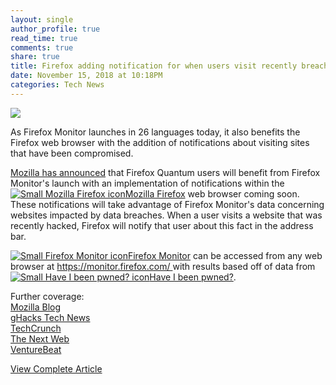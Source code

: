 ```yaml
---
layout: single
author_profile: true
read_time: true
comments: true
share: true
title: Firefox adding notification for when users visit recently breached websites
date: November 15, 2018 at 10:18PM
categories: Tech News
---
```

<img class="align-center" src="%20http://d2.alternativeto.net/dist/icons/firefox_114558.png?width=36&amp;height=36&amp;mode=crop&amp;upscale=false">
<p><p>As Firefox Monitor launches in 26 languages today, it also benefits the Firefox web browser with the addition of notifications about visiting sites that have been compromised.</p>
<p><a href="https://blog.mozilla.org/blog/2018/11/14/firefox-monitor-launches-in-26-languages-and-adds-new-desktop-browser-feature/" rel="nofollow">Mozilla has announced</a> that Firefox Quantum users will benefit from Firefox Monitor's launch with an implementation of notifications within the <a href='//alternativeto.net/software/firefox/'><img alt='Small Mozilla Firefox icon' class='mini-app-icon' src='//d2.alternativeto.net/dist/icons/firefox_114558.png?width=36&height=36&mode=crop&upscale=false' />Mozilla Firefox</a> web browser coming soon. These notifications will take advantage of Firefox Monitor's data concerning websites impacted by data breaches. When a user visits a website that was recently hacked, Firefox will notify that user about this fact in the address bar.</p>
<p><a href='//alternativeto.net/software/firefox-monitor/'><img alt='Small Firefox Monitor icon' class='mini-app-icon' src='//d2.alternativeto.net/dist/icons/firefox-monitor_133824.png?width=36&height=36&mode=crop&upscale=false' />Firefox Monitor</a> can be accessed from any web browser at <a href="https://monitor.firefox.com/" rel="nofollow"><a href='https://monitor.firefox.com/' rel='nofollow'>https://monitor.firefox.com/ </a></a> with results based off of data from <a href='//alternativeto.net/software/haveibeenpwned/'><img alt='Small Have I been pwned? icon' class='mini-app-icon' src='//d2.alternativeto.net/dist/icons/haveibeenpwned_87641.png?width=36&height=36&mode=crop&upscale=false' />Have I been pwned?</a>.</p>
<p>Further coverage:<br />
<a href="https://blog.mozilla.org/blog/2018/11/14/firefox-monitor-launches-in-26-languages-and-adds-new-desktop-browser-feature/" rel="nofollow">Mozilla Blog</a><br />
<a href="https://www.ghacks.net/2018/11/15/firefox-will-soon-alert-users-about-recently-breached-sites/" rel="nofollow">gHacks Tech News</a><br />
<a href="https://techcrunch.com/2018/11/15/mozilla-adds-website-breach-notifications-to-firefox/" rel="nofollow">TechCrunch</a><br />
<a href="https://thenextweb.com/security/2018/11/15/firefox-will-notify-you-when-you-visit-breached-websites/" rel="nofollow">The Next Web</a><br />
<a href="https://venturebeat.com/2018/11/15/firefox-monitor-expands-to-more-than-26-languages-gets-website-data-breach-alerts/" rel="nofollow">VentureBeat</a></p>
</p>
<a class="btn btn--info" href="https://alternativeto.net/news/2018/11/firefox-adding-notification-for-when-users-visit-recently-breached-websites">View Complete Article</a>